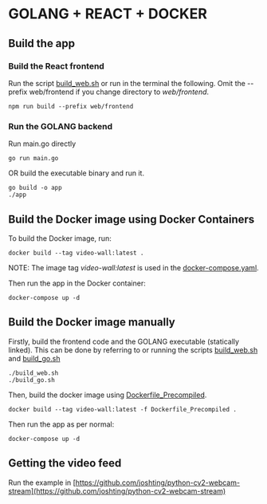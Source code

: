 # GOLANG + REACT + DOCKER

## Build the app

### Build the React frontend
Run the script [build_web.sh](build_web.sh) or run in the terminal the following.  Omit the --prefix web/frontend if you change directory to _web/frontend_.
```
npm run build --prefix web/frontend
```
### Run the GOLANG backend
Run main.go directly
```
go run main.go
```
OR build the executable binary and run it.
```
go build -o app
./app
```

## Build the Docker image using Docker Containers
To build the Docker image, run:
```
docker build --tag video-wall:latest .
```
NOTE: The image tag _video-wall:latest_ is used in the [docker-compose.yaml](docker-compose.yaml).

Then run the app in the Docker container:
```
docker-compose up -d
```

## Build the Docker image manually
Firstly, build the frontend code and the GOLANG executable (statically linked).  This can be done by referring to or running the scripts [build_web.sh](build_web.sh) and [build_go.sh](build_go.sh)
```
./build_web.sh
./build_go.sh
```
Then, build the docker image using [Dockerfile_Precompiled](Dockerfile_Precompiled).
```
docker build --tag video-wall:latest -f Dockerfile_Precompiled .
```
Then run the app as per normal:
```
docker-compose up -d
```

## Getting the video feed
Run the example in [https://github.com/joshting/python-cv2-webcam-stream](https://github.com/joshting/python-cv2-webcam-stream)